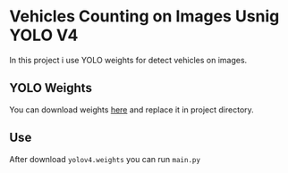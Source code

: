 # Vehicles Counting on Images Usnig YOLO V4
In this project i use YOLO weights for detect vehicles on images.

## YOLO Weights
You can download weights [here](https://www.google.com/url?sa=t&rct=j&q=&esrc=s&source=web&cd=&cad=rja&uact=8&ved=2ahUKEwizm7DH0PeAAxUVSfEDHXXmDlYQFnoECBIQAQ&url=https%3A%2F%2Fgithub.com%2FAlexeyAB%2Fdarknet%2Freleases%2Fdownload%2Fdarknet_yolo_v3_optimal%2Fyolov4.weights&usg=AOvVaw30if4joxtTaS8DAh12vYQ4&opi=89978449) and replace it in project directory.

## Use
After download <code>yolov4.weights</code> you can run <code>main.py</code>
